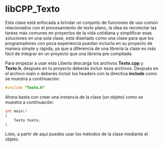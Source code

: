 # libCPP_Texto
Esta clase está enfocada a brindar un conjunto de funciones de uso común relacionados con el procesamiento de texto plano, la idea es recolectar las tareas más comunes en proyectos de la vida cotidiana y simplificar esas soluciones en una sola clase, está diseñado como una clase para que los programadores con poca experiencia puedan incluirla en su proyecto de manera simple y rápida, ya que a diferencia de una librería la clase es más fácil de integrar en un proyecto que una librería pre compilada.

Para empezar a usar esta Liberia descarga los archivos **Texto.cpp** y **Texto.h**, después en tu proyecto deberás incluir esos archivos. Después en el archivo main o deberás incluir los headers con la directiva **include** como se muestra a continuación:
```CPP
#include "Texto.h"
```
Ahora basta con crear una instancia de la clase (un objeto) como se muestra a continuación:
```CPP
int main()
{
    Texto texto;
}
```

Listo, a partir de aquí puedes usar los métodos de la clase mediante el objeto.
